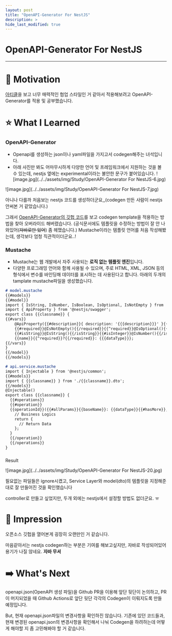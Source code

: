 ```yaml
---
layout: post
title: "OpenAPI-Generator For NestJS"
description: >
hide_last_modified: true
---
```


# OpenAPI-Generator For NestJS

---

# 🚂 Motivation

[아티클](https://medium.com/daangn/%EC%BB%A4%EB%AE%A4%EB%8B%88%ED%8B%B0%EC%8B%A4-api-design-first-%EC%A0%91%EA%B7%BC%EB%B0%A9%EC%8B%9D-%EC%A0%95%EC%B0%A9%EA%B8%B0-cecca0a37c05)을 보고 너무 매력적인 협업 스타일인 거 같아서 적용해보려고 OpenAPI-Generator를 적용 및 공부했습니다.

# ⭐ What I Learned

### OpenAPI-Generator
- Openapi를 생성하는 json이나 yaml파일을 가지고서 codegen해주는 녀석입니다.
- 아래 사진만 봐도 어마무시하게 다양한 언어 및 프레임워크에서 지원하는 것을 볼 수 있는데, nestjs 옆에는 experimental이라는 불안한 문구가 붙어있습니다.
![image.jpg](../../assets/img/Study/OpenAPI-Generator For NestJS-6.jpg)

![image.jpg](../../assets/img/Study/OpenAPI-Generator For NestJS-7.jpg)

아니나 다를까 처음보는 nestjs 코드를 생성하더군요,,(codegen 만든 사람이 nestjs 안써본 거 같았습니다.)

그래서 [OpenAPI-Generator의 깃헙 코드](https://github1s.com/OpenAPITools/openapi-generator/blob/master/modules/openapi-generator/src/main/java/org/openapitools/codegen/languages/TypeScriptNestjsClientCodegen.java)를 보고 codegen template을 적용하는 방법을 찾아 오버라이드 해버렸습니다. (공식문서에도 템플릿을 수정하는 방법이 잘 안 나와있어(~~자바로만 있어~~) 좀 헤맸습니다.) 
Mustache이라는 템플릿 언어를 처음 작성해봤는데, 생각보다 엄청 직관적이더군요..!

### Mustache
- Mustache는 웹 개발에서 자주 사용되는 **로직 없는 템플릿 엔진**입니다.
- 다양한 프로그래밍 언어와 함께 사용될 수 있으며, 주로 HTML, XML, JSON 등의 형식에서 변수를 바인딩해 데이터를 표시하는 데 사용된다고 합니다.
아래의 두개의 tamplate mustache파일을 생성했습니다.

```markdown
# model.mustache
{{#models}}
{{#model}}
import { IsString, IsNumber, IsBoolean, IsOptional, IsNotEmpty } from 'class-validator';
import { ApiProperty } from '@nestjs/swagger';
export class {{classname}} {
{{#vars}}
    @ApiProperty({{#description}}{ description: '{{{description}}}' }{{/description}})
    {{#required}}@IsNotEmpty(){{/required}}{{^required}}@IsOptional(){{/required}}
    {{#isString}}@IsString(){{/isString}}{{#isInteger}}@IsNumber(){{/isInteger}}{{#isLong}}@IsNumber(){{/isLong}}{{#isFloat}}@IsNumber(){{/isFloat}}{{#isDouble}}@IsNumber(){{/isDouble}}{{#isBoolean}}@IsBoolean(){{/isBoolean}}
    {{name}}{{^required}}?{{/required}}: {{{dataType}}};
{{/vars}}
}
{{/model}}
{{/models}}
```

```markdown
# api.service.mustache
import { Injectable } from '@nestjs/common';
{{#models}}
import { {{classname}} } from './{{classname}}.dto';
{{/models}}
@Injectable()
export class {{classname}} {
  {{#operations}}
  {{#operation}}
  {{operationId}}({{#allParams}}{{baseName}}: {{dataType}}{{#hasMore}}, {{/hasMore}}{{/allParams}}): Promise<{{returnType}}> {
    // Business Logics
    return {
      // Return Data
    };
  }
  {{/operation}}
  {{/operations}}
}
```

### 
Result

![image.jpg](../../assets/img/Study/OpenAPI-Generator For NestJS-20.jpg)

필요없는 파일들은 ignore시켰고, Service Layer와 model(dto)의 템플릿을 지정해준 대로 잘 만들어진 것을 확인했습니다

controller로 만들고 싶었지만, 두개 외에는 nestjs에서 설정할 방법도 없더군요. ㅠ

# 💭 Impression

오픈소스 깃헙을 열어본게 굉장히 오랜만인 거 같습니다.

마음같아서는 nestjs codegen하는 부분은 기여를 해보고싶지만, 자바로 작성되어있어 용기가 나질 않네요. **자바 무셔**

# ➡️ **What's Next**

openapi.json(OpenAPI 생성 파일)을 Github PR을 이용해 앞단 뒷단이 논의하고, PR이 머지되었을 때 Github Actions로 앞단 뒷단 각각의 Codegen이 이뤄지도록 만들 예정입니다.

But, 현재 openapi.json파일의 변경사항을 확인하진 않습니다. 기존에 있던 코드들과, 현재 변경된 openapi.json의 변경사항을 확인해서 나눠 Codegen을 하려하는데 어떻게 해야할 지 좀 고민해봐야 할 거 같습니다.
